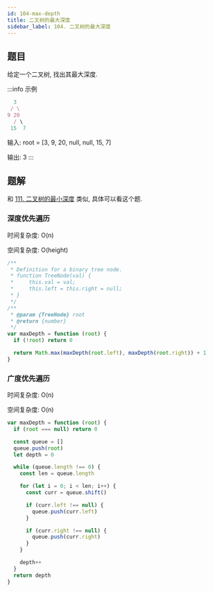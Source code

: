 ```yaml
---
id: 104-max-depth
title: 二叉树的最大深度
sidebar_label: 104. 二叉树的最大深度
---
```


## 题目

给定一个二叉树, 找出其最大深度.

:::info 示例

```ts
  3
 / \
9 20
  / \
 15  7
```

输入: root = [3, 9, 20, null, null, 15, 7]

输出: 3
:::

## 题解

和 [111. 二叉树的最小深度](/leetcode/medium/111-min-depth) 类似, 具体可以看这个题.

### 深度优先遍历

时间复杂度: O(n)

空间复杂度: O(height)

```ts
/**
 * Definition for a binary tree node.
 * function TreeNode(val) {
 *     this.val = val;
 *     this.left = this.right = null;
 * }
 */
/**
 * @param {TreeNode} root
 * @return {number}
 */
var maxDepth = function (root) {
  if (!root) return 0

  return Math.max(maxDepth(root.left), maxDepth(root.right)) + 1
}
```

### 广度优先遍历

时间复杂度: O(n)

空间复杂度: O(n)

```ts
var maxDepth = function (root) {
  if (root === null) return 0

  const queue = []
  queue.push(root)
  let depth = 0

  while (queue.length !== 0) {
    const len = queue.length

    for (let i = 0; i < len; i++) {
      const curr = queue.shift()

      if (curr.left !== null) {
        queue.push(curr.left)
      }

      if (curr.right !== null) {
        queue.push(curr.right)
      }
    }

    depth++
  }
  return depth
}
```
